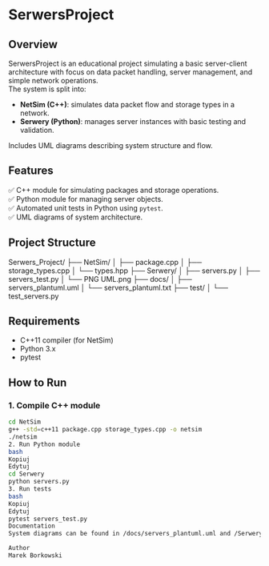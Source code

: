 # SerwersProject

## Overview
SerwersProject is an educational project simulating a basic server-client architecture with focus on data packet handling, server management, and simple network operations.  
The system is split into:
- **NetSim (C++)**: simulates data packet flow and storage types in a network.
- **Serwery (Python)**: manages server instances with basic testing and validation.

Includes UML diagrams describing system structure and flow.

## Features
✅ C++ module for simulating packages and storage operations.  
✅ Python module for managing server objects.  
✅ Automated unit tests in Python using `pytest`.  
✅ UML diagrams of system architecture.

## Project Structure
Serwers_Project/
├── NetSim/
│ ├── package.cpp
│ ├── storage_types.cpp
│ └── types.hpp
├── Serwery/
│ ├── servers.py
│ ├── servers_test.py
│ └── PNG UML.png
├── docs/
│ ├── servers_plantuml.uml
│ └── servers_plantuml.txt
├── test/
│ └── test_servers.py

## Requirements
- C++11 compiler (for NetSim)
- Python 3.x
- pytest

## How to Run
### 1. Compile C++ module
```bash
cd NetSim
g++ -std=c++11 package.cpp storage_types.cpp -o netsim
./netsim
2. Run Python module
bash
Kopiuj
Edytuj
cd Serwery
python servers.py
3. Run tests
bash
Kopiuj
Edytuj
pytest servers_test.py
Documentation
System diagrams can be found in /docs/servers_plantuml.uml and /Serwery/PNG UML.png.

Author
Marek Borkowski
